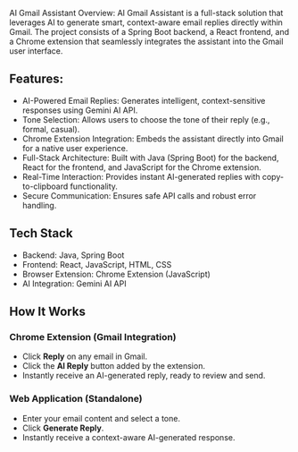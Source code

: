 AI Gmail Assistant
Overview:
AI Gmail Assistant is a full-stack solution that leverages AI to generate smart, context-aware email replies directly within Gmail. The project consists of a Spring Boot backend, a React frontend, and a Chrome extension that seamlessly integrates the assistant into the Gmail user interface.

## Features:
- AI-Powered Email Replies: Generates intelligent, context-sensitive responses using Gemini AI API.
- Tone Selection: Allows users to choose the tone of their reply (e.g., formal, casual).
- Chrome Extension Integration: Embeds the assistant directly into Gmail for a native user experience.
- Full-Stack Architecture: Built with Java (Spring Boot) for the backend, React for the frontend, and JavaScript for the Chrome extension.
- Real-Time Interaction: Provides instant AI-generated replies with copy-to-clipboard functionality.
- Secure Communication: Ensures safe API calls and robust error handling.

## Tech Stack
- Backend: Java, Spring Boot
- Frontend: React, JavaScript, HTML, CSS
- Browser Extension: Chrome Extension (JavaScript)
- AI Integration: Gemini AI API

## How It Works

### Chrome Extension (Gmail Integration)
- Click **Reply** on any email in Gmail.
- Click the **AI Reply** button added by the extension.
- Instantly receive an AI-generated reply, ready to review and send.

### Web Application (Standalone)
- Enter your email content and select a tone.
- Click **Generate Reply**.
- Instantly receive a context-aware AI-generated response.
